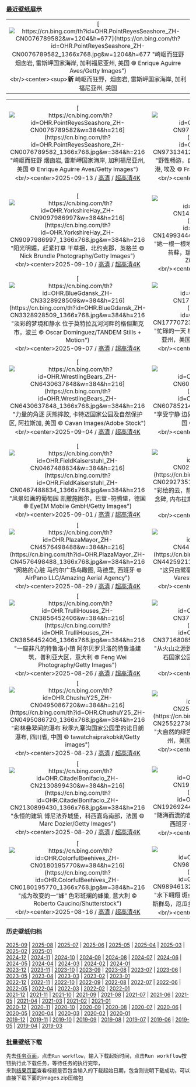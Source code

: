 ### 最近壁纸展示
||
|:---:|
|[![https://cn.bing.com/th?id=OHR.PointReyesSeashore_ZH-CN0076789582&w=1204&h=677](https://cn.bing.com/th?id=OHR.PointReyesSeashore_ZH-CN0076789582_1366x768.jpg&w=1204&h=677 "崎岖而狂野&#10;烟囱岩, 雷斯岬国家海岸, 加利福尼亚州, 美国&#10;© Enrique Aguirre Aves/Getty Images")](https://cn.bing.com/search?q=%e9%9b%b7%e6%96%af%e5%b2%ac%e5%9b%bd%e5%ae%b6%e6%b5%b7%e5%b2%b8&form=hpcapt&mkt=zh-cn&filters=HpDate:"20250912_1600")<br/><center><sup>**新**</sup>&nbsp;崎岖而狂野，烟囱岩, 雷斯岬国家海岸, 加利福尼亚州, 美国<center/>|

||||
|:---:|:---:|:---:|
|[![https://cn.bing.com/th?id=OHR.PointReyesSeashore_ZH-CN0076789582&w=384&h=216](https://cn.bing.com/th?id=OHR.PointReyesSeashore_ZH-CN0076789582_1366x768.jpg&w=384&h=216 "崎岖而狂野&#10;烟囱岩, 雷斯岬国家海岸, 加利福尼亚州, 美国&#10;© Enrique Aguirre Aves/Getty Images")](https://cn.bing.com/search?q=%e9%9b%b7%e6%96%af%e5%b2%ac%e5%9b%bd%e5%ae%b6%e6%b5%b7%e5%b2%b8&form=hpcapt&mkt=zh-cn&filters=HpDate:"20250912_1600")<br/><center>2025-09-13 / [高清](https://cn.bing.com/th?id=OHR.PointReyesSeashore_ZH-CN0076789582_1920x1200.jpg&w=1920&h=1200) / [超高清4K](https://cn.bing.com/th?id=OHR.PointReyesSeashore_ZH-CN0076789582_UHD.jpg&w=3840&h=2160)<center/>|[![https://cn.bing.com/th?id=OHR.SpinnerDolphins_ZH-CN9731341241&w=384&h=216](https://cn.bing.com/th?id=OHR.SpinnerDolphins_ZH-CN9731341241_1366x768.jpg&w=384&h=216 "野性畅游，自在徜徉&#10;红海中的飞旋海豚群, 阿拉姆港, 埃及&#10;© Franco Banfi/Nature Picture Library")](https://cn.bing.com/search?q=%e4%b8%96%e7%95%8c%e6%b5%b7%e8%b1%9a%e6%97%a5&form=hpcapt&mkt=zh-cn&filters=HpDate:"20250911_1600")<br/><center>2025-09-12 / [高清](https://cn.bing.com/th?id=OHR.SpinnerDolphins_ZH-CN9731341241_1920x1200.jpg&w=1920&h=1200) / [超高清4K](https://cn.bing.com/th?id=OHR.SpinnerDolphins_ZH-CN9731341241_UHD.jpg&w=3840&h=2160)<center/>|[![https://cn.bing.com/th?id=OHR.ExtremaduraJamon_ZH-CN1559355133&w=384&h=216](https://cn.bing.com/th?id=OHR.ExtremaduraJamon_ZH-CN1559355133_1366x768.jpg&w=384&h=216 "准备仰望天空吧！&#10;蒙弗拉圭国家公园塔霍河畔的猎鹰岩，西班牙&#10;© Daniel Viñé Garcia/Getty Images")](https://cn.bing.com/search?q=%e8%92%99%e5%bc%97%e6%8b%89%e5%9c%ad%e5%9b%bd%e5%ae%b6%e5%85%ac%e5%9b%ad&form=hpcapt&mkt=zh-cn&filters=HpDate:"20250910_1600")<br/><center>2025-09-11 / [高清](https://cn.bing.com/th?id=OHR.ExtremaduraJamon_ZH-CN1559355133_1920x1200.jpg&w=1920&h=1200) / [超高清4K](https://cn.bing.com/th?id=OHR.ExtremaduraJamon_ZH-CN1559355133_UHD.jpg&w=3840&h=2160)<center/>|
|[![https://cn.bing.com/th?id=OHR.YorkshireHay_ZH-CN9097986997&w=384&h=216](https://cn.bing.com/th?id=OHR.YorkshireHay_ZH-CN9097986997_1366x768.jpg&w=384&h=216 "阳光明媚，赶紧打草&#10;干草捆，北约克郡，英格兰&#10;© Nick Brundle Photography/Getty Images")](https://cn.bing.com/search?q=%e8%8b%b1%e6%a0%bc%e5%85%b0%e7%ba%a6%e5%85%8b%e9%83%a1&form=hpcapt&mkt=zh-cn&filters=HpDate:"20250909_1600")<br/><center>2025-09-10 / [高清](https://cn.bing.com/th?id=OHR.YorkshireHay_ZH-CN9097986997_1920x1200.jpg&w=1920&h=1200) / [超高清4K](https://cn.bing.com/th?id=OHR.YorkshireHay_ZH-CN9097986997_UHD.jpg&w=3840&h=2160)<center/>|[![https://cn.bing.com/th?id=OHR.SwissSquirrel_ZH-CN1499344455&w=384&h=216](https://cn.bing.com/th?id=OHR.SwissSquirrel_ZH-CN1499344455_1366x768.jpg&w=384&h=216 "她一根一根地准备着&#10;一只雌性欧亚红松鼠正在搬运苔藓，瑞士&#10;© Jean-Luc and Francoise Ziegler/Minden Pictures")](https://cn.bing.com/search?q=%e6%ac%a7%e4%ba%9a%e7%ba%a2%e6%9d%be%e9%bc%a0&form=hpcapt&mkt=zh-cn&filters=HpDate:"20250908_1600")<br/><center>2025-09-09 / [高清](https://cn.bing.com/th?id=OHR.SwissSquirrel_ZH-CN1499344455_1920x1200.jpg&w=1920&h=1200) / [超高清4K](https://cn.bing.com/th?id=OHR.SwissSquirrel_ZH-CN1499344455_UHD.jpg&w=3840&h=2160)<center/>|[![https://cn.bing.com/th?id=OHR.OrchardLibrary_ZH-CN3578982798&w=384&h=216](https://cn.bing.com/th?id=OHR.OrchardLibrary_ZH-CN3578982798_1366x768.jpg&w=384&h=216 "当天预订&#10;乌节图书馆，新加坡&#10;© Darwin Fan/Getty Images")](https://cn.bing.com/search?q=%e5%9b%bd%e9%99%85%e6%89%ab%e7%9b%b2%e6%97%a5&form=hpcapt&mkt=zh-cn&filters=HpDate:"20250907_1600")<br/><center>2025-09-08 / [高清](https://cn.bing.com/th?id=OHR.OrchardLibrary_ZH-CN3578982798_1920x1200.jpg&w=1920&h=1200) / [超高清4K](https://cn.bing.com/th?id=OHR.OrchardLibrary_ZH-CN3578982798_UHD.jpg&w=3840&h=2160)<center/>|
|[![https://cn.bing.com/th?id=OHR.BlueGdansk_ZH-CN3328928509&w=384&h=216](https://cn.bing.com/th?id=OHR.BlueGdansk_ZH-CN3328928509_1366x768.jpg&w=384&h=216 "淡彩的梦境和静水&#10;位于莫特拉瓦河河畔的格但斯克市，波兰&#10;© Oscar Dominguez/TANDEM Stills + Motion")](https://cn.bing.com/search?q=%e6%b3%a2%e5%85%b0%e6%a0%bc%e4%bd%86%e6%96%af%e5%85%8b%e5%b8%82&form=hpcapt&mkt=zh-cn&filters=HpDate:"20250906_1600")<br/><center>2025-09-07 / [高清](https://cn.bing.com/th?id=OHR.BlueGdansk_ZH-CN3328928509_1920x1200.jpg&w=1920&h=1200) / [超高清4K](https://cn.bing.com/th?id=OHR.BlueGdansk_ZH-CN3328928509_UHD.jpg&w=3840&h=2160)<center/>|[![https://cn.bing.com/th?id=OHR.RufousHummer_ZH-CN1777072350&w=384&h=216](https://cn.bing.com/th?id=OHR.RufousHummer_ZH-CN1777072350_1366x768.jpg&w=384&h=216 "忙碌的一天&#10;棕煌蜂鸟，旧金山金门公园，加利福尼亚州，美国&#10;© jeremyborkat/Getty Images")](https://cn.bing.com/search?q=%e6%a3%95%e7%85%8c%e8%9c%82%e9%b8%9f&form=hpcapt&mkt=zh-cn&filters=HpDate:"20250905_1600")<br/><center>2025-09-06 / [高清](https://cn.bing.com/th?id=OHR.RufousHummer_ZH-CN1777072350_1920x1200.jpg&w=1920&h=1200) / [超高清4K](https://cn.bing.com/th?id=OHR.RufousHummer_ZH-CN1777072350_UHD.jpg&w=3840&h=2160)<center/>|[![https://cn.bing.com/th?id=OHR.SunsetPier_ZH-CN1202083395&w=384&h=216](https://cn.bing.com/th?id=OHR.SunsetPier_ZH-CN1202083395_1366x768.jpg&w=384&h=216 "完美的夜晚&#10;太平洋公园，圣莫妮卡州立海滩，加利福尼亚州，美国&#10;© EXTREME-PHOTOGRAPHER/Getty Images")](https://cn.bing.com/search?q=%e5%9c%a3%e8%8e%ab%e5%a6%ae%e5%8d%a1%e5%b7%9e%e7%ab%8b%e6%b5%b7%e6%bb%a9&form=hpcapt&mkt=zh-cn&filters=HpDate:"20250904_1600")<br/><center>2025-09-05 / [高清](https://cn.bing.com/th?id=OHR.SunsetPier_ZH-CN1202083395_1920x1200.jpg&w=1920&h=1200) / [超高清4K](https://cn.bing.com/th?id=OHR.SunsetPier_ZH-CN1202083395_UHD.jpg&w=3840&h=2160)<center/>|
|[![https://cn.bing.com/th?id=OHR.WrestlingBears_ZH-CN6430637848&w=384&h=216](https://cn.bing.com/th?id=OHR.WrestlingBears_ZH-CN6430637848_1366x768.jpg&w=384&h=216 "力量的角逐&#10;灰熊摔跤, 卡特迈国家公园及自然保护区, 阿拉斯加, 美国&#10;© Cavan Images/Adobe Stock")](https://cn.bing.com/search?q=%e7%81%b0%e7%86%8a&form=hpcapt&mkt=zh-cn&filters=HpDate:"20250903_1600")<br/><center>2025-09-04 / [高清](https://cn.bing.com/th?id=OHR.WrestlingBears_ZH-CN6430637848_1920x1200.jpg&w=1920&h=1200) / [超高清4K](https://cn.bing.com/th?id=OHR.WrestlingBears_ZH-CN6430637848_UHD.jpg&w=3840&h=2160)<center/>|[![https://cn.bing.com/th?id=OHR.MinnesotaWaters_ZH-CN6078521418&w=384&h=216](https://cn.bing.com/th?id=OHR.MinnesotaWaters_ZH-CN6078521418_1366x768.jpg&w=384&h=216 "享受宁静&#10;边界水域独木舟区荒野区, 明尼苏达州, 美国&#10;© s.tomas/Shutterstock")](https://cn.bing.com/search?q=+%e6%98%8e%e5%b0%bc%e8%8b%8f%e8%be%be%e5%b7%9e%e8%be%b9%e7%95%8c%e6%b0%b4%e5%9f%9f&form=hpcapt&mkt=zh-cn&filters=HpDate:"20250902_1600")<br/><center>2025-09-03 / [高清](https://cn.bing.com/th?id=OHR.MinnesotaWaters_ZH-CN6078521418_1920x1200.jpg&w=1920&h=1200) / [超高清4K](https://cn.bing.com/th?id=OHR.MinnesotaWaters_ZH-CN6078521418_UHD.jpg&w=3840&h=2160)<center/>|[![https://cn.bing.com/th?id=OHR.DeadvleiTrees_ZH-CN0967414858&w=384&h=216](https://cn.bing.com/th?id=OHR.DeadvleiTrees_ZH-CN0967414858_1366x768.jpg&w=384&h=216 "死谷的幽灵&#10;骆驼刺树, 死亡谷, 纳米布-诺克卢福国家公园, 纳米比亚&#10;© Inge Johnsson/Alamy Stock Photo")](https://cn.bing.com/search?q=%e7%ba%b3%e7%b1%b3%e6%af%94%e4%ba%9a%e7%ba%b3%e7%b1%b3%e5%b8%83%e8%af%ba%e5%85%8b%e8%b7%af%e7%a6%8f%e5%85%ac%e5%9b%ad&form=hpcapt&mkt=zh-cn&filters=HpDate:"20250901_1600")<br/><center>2025-09-02 / [高清](https://cn.bing.com/th?id=OHR.DeadvleiTrees_ZH-CN0967414858_1920x1200.jpg&w=1920&h=1200) / [超高清4K](https://cn.bing.com/th?id=OHR.DeadvleiTrees_ZH-CN0967414858_UHD.jpg&w=3840&h=2160)<center/>|
|[![https://cn.bing.com/th?id=OHR.FieldKaiserstuhl_ZH-CN0467488834&w=384&h=216](https://cn.bing.com/th?id=OHR.FieldKaiserstuhl_ZH-CN0467488834_1366x768.jpg&w=384&h=216 "风景如画的葡萄园&#10;凯撒施图尔，巴登-符腾堡，德国&#10;© EyeEM Mobile GmbH/Getty Images")](https://cn.bing.com/search?q=%e5%b7%b4%e7%99%bb-%e7%ac%a6%e8%85%be%e5%a0%a1&form=hpcapt&mkt=zh-cn&filters=HpDate:"20250831_1600")<br/><center>2025-09-01 / [高清](https://cn.bing.com/th?id=OHR.FieldKaiserstuhl_ZH-CN0467488834_1920x1200.jpg&w=1920&h=1200) / [超高清4K](https://cn.bing.com/th?id=OHR.FieldKaiserstuhl_ZH-CN0467488834_UHD.jpg&w=3840&h=2160)<center/>|[![https://cn.bing.com/th?id=OHR.ScottsBluff_ZH-CN0292735112&w=384&h=216](https://cn.bing.com/th?id=OHR.ScottsBluff_ZH-CN0292735112_1366x768.jpg&w=384&h=216 "彩绘的云，静默的悬崖&#10;杰灵的斯科茨布拉夫国家纪念碑‌, 内布拉斯加州,美国&#10;© Hawk Buckman/Getty Images")](https://cn.bing.com/search?q=%e6%96%af%e7%a7%91%e8%8c%a8%e5%b8%83%e6%8b%89%e5%a4%ab%e5%9b%bd%e5%ae%b6%e7%ba%aa%e5%bf%b5%e7%a2%91&form=hpcapt&mkt=zh-cn&filters=HpDate:"20250830_1600")<br/><center>2025-08-31 / [高清](https://cn.bing.com/th?id=OHR.ScottsBluff_ZH-CN0292735112_1920x1200.jpg&w=1920&h=1200) / [超高清4K](https://cn.bing.com/th?id=OHR.ScottsBluff_ZH-CN0292735112_UHD.jpg&w=3840&h=2160)<center/>|[![https://cn.bing.com/th?id=OHR.MaldivesWhaleShark_ZH-CN9975504316&w=384&h=216](https://cn.bing.com/th?id=OHR.MaldivesWhaleShark_ZH-CN9975504316_1366x768.jpg&w=384&h=216 "有鳍且惊艳&#10;阿里夫达鲁环礁海岸的鲸鲨, 马尔代夫&#10;© Bachir Moukarzel/Amazing Aerial Agency")](https://cn.bing.com/search?q=%e5%9b%bd%e9%99%85%e9%b2%b8%e9%b2%a8%e6%97%a5&form=hpcapt&mkt=zh-cn&filters=HpDate:"20250829_1600")<br/><center>2025-08-30 / [高清](https://cn.bing.com/th?id=OHR.MaldivesWhaleShark_ZH-CN9975504316_1920x1200.jpg&w=1920&h=1200) / [超高清4K](https://cn.bing.com/th?id=OHR.MaldivesWhaleShark_ZH-CN9975504316_UHD.jpg&w=3840&h=2160)<center/>|
|[![https://cn.bing.com/th?id=OHR.PlazaMayor_ZH-CN4576498488&w=384&h=216](https://cn.bing.com/th?id=OHR.PlazaMayor_ZH-CN4576498488_1366x768.jpg&w=384&h=216 "网格的心脏&#10;马约尔广场鸟瞰图, 马德里, 西班牙&#10;© AirPano LLC/Amazing Aerial Agency")](https://cn.bing.com/search?q=%e9%a9%ac%e5%be%b7%e9%87%8c%e9%a9%ac%e7%ba%a6%e5%b0%94%e5%b9%bf%e5%9c%ba&form=hpcapt&mkt=zh-cn&filters=HpDate:"20250828_1600")<br/><center>2025-08-29 / [高清](https://cn.bing.com/th?id=OHR.PlazaMayor_ZH-CN4576498488_1920x1200.jpg&w=1920&h=1200) / [超高清4K](https://cn.bing.com/th?id=OHR.PlazaMayor_ZH-CN4576498488_UHD.jpg&w=3840&h=2160)<center/>|[![https://cn.bing.com/th?id=OHR.WhiteEgret_ZH-CN4425921150&w=384&h=216](https://cn.bing.com/th?id=OHR.WhiteEgret_ZH-CN4425921150_1366x768.jpg&w=384&h=216 "这只白鹭毫无遗憾&#10;大白鹭，匈牙利&#10;© Markus Varesvuo/Nature Picture Library")](https://cn.bing.com/search?q=%e5%a4%a7%e7%99%bd%e9%b9%ad&form=hpcapt&mkt=zh-cn&filters=HpDate:"20250827_1600")<br/><center>2025-08-28 / [高清](https://cn.bing.com/th?id=OHR.WhiteEgret_ZH-CN4425921150_1920x1200.jpg&w=1920&h=1200) / [超高清4K](https://cn.bing.com/th?id=OHR.WhiteEgret_ZH-CN4425921150_UHD.jpg&w=3840&h=2160)<center/>|[![https://cn.bing.com/th?id=OHR.FaroeLake_ZH-CN3977660997&w=384&h=216](https://cn.bing.com/th?id=OHR.FaroeLake_ZH-CN3977660997_1366x768.jpg&w=384&h=216 "海洋上方的湖泊&#10;瑟沃格湖，瓦加尔岛，法罗群岛&#10;© Anton Petrus/Getty Images")](https://cn.bing.com/search?q=%e7%91%9f%e6%b2%83%e6%a0%bc%e6%b9%96&form=hpcapt&mkt=zh-cn&filters=HpDate:"20250826_1600")<br/><center>2025-08-27 / [高清](https://cn.bing.com/th?id=OHR.FaroeLake_ZH-CN3977660997_1920x1200.jpg&w=1920&h=1200) / [超高清4K](https://cn.bing.com/th?id=OHR.FaroeLake_ZH-CN3977660997_UHD.jpg&w=3840&h=2160)<center/>|
|[![https://cn.bing.com/th?id=OHR.TrulliHouses_ZH-CN3856452406&w=384&h=216](https://cn.bing.com/th?id=OHR.TrulliHouses_ZH-CN3856452406_1366x768.jpg&w=384&h=216 "一座非凡的特鲁洛小镇&#10;阿尔贝罗贝洛的特鲁洛建筑，普利亚大区，意大利&#10;© Feng Wei Photography/Getty Images")](https://cn.bing.com/search?q=%e9%98%bf%e5%b0%94%e8%b4%9d%e7%bd%97%e8%b4%9d%e6%b4%9b&form=hpcapt&mkt=zh-cn&filters=HpDate:"20250825_1600")<br/><center>2025-08-26 / [高清](https://cn.bing.com/th?id=OHR.TrulliHouses_ZH-CN3856452406_1920x1200.jpg&w=1920&h=1200) / [超高清4K](https://cn.bing.com/th?id=OHR.TrulliHouses_ZH-CN3856452406_UHD.jpg&w=3840&h=2160)<center/>|[![https://cn.bing.com/th?id=OHR.YellowstoneRiver_ZH-CN3716808579&w=384&h=216](https://cn.bing.com/th?id=OHR.YellowstoneRiver_ZH-CN3716808579_1366x768.jpg&w=384&h=216 "从火山之源到河流之路&#10;方解石温泉区和黄石河，黄石国家公园，怀俄明州，美国&#10;© Rebecca L. Latson/Getty Images")](https://cn.bing.com/search?q=%e9%bb%84%e7%9f%b3%e6%b2%b3&form=hpcapt&mkt=zh-cn&filters=HpDate:"20250824_1600")<br/><center>2025-08-25 / [高清](https://cn.bing.com/th?id=OHR.YellowstoneRiver_ZH-CN3716808579_1920x1200.jpg&w=1920&h=1200) / [超高清4K](https://cn.bing.com/th?id=OHR.YellowstoneRiver_ZH-CN3716808579_UHD.jpg&w=3840&h=2160)<center/>|[![https://cn.bing.com/th?id=OHR.CervusDama_ZH-CN3603505811&w=384&h=216](https://cn.bing.com/th?id=OHR.CervusDama_ZH-CN3603505811_1366x768.jpg&w=384&h=216 "“跟我来”&#10;欧洲黇鹿‌，英格兰&#10;© Enrique Aguirre Aves/Getty Images")](https://cn.bing.com/search?q=%e6%ac%a7%e6%b4%b2%e9%bb%87%e9%b9%bf%e2%80%8c&form=hpcapt&mkt=zh-cn&filters=HpDate:"20250823_1600")<br/><center>2025-08-24 / [高清](https://cn.bing.com/th?id=OHR.CervusDama_ZH-CN3603505811_1920x1200.jpg&w=1920&h=1200) / [超高清4K](https://cn.bing.com/th?id=OHR.CervusDama_ZH-CN3603505811_UHD.jpg&w=3840&h=2160)<center/>|
|[![https://cn.bing.com/th?id=OHR.ChushuY25_ZH-CN0495086720&w=384&h=216](https://cn.bing.com/th?id=OHR.ChushuY25_ZH-CN0495086720_1366x768.jpg&w=384&h=216 "彩林叠翠间的瀑布&#10;秋季九寨沟国家公园里的诺日朗瀑布, 四川省, 中国&#10;© tawatchaiprakobkit/Getty images")](https://cn.bing.com/search?q=%e8%af%ba%e6%97%a5%e6%9c%97%e7%80%91%e5%b8%83&form=hpcapt&mkt=zh-cn&filters=HpDate:"20250822_1600")<br/><center>2025-08-23 / [高清](https://cn.bing.com/th?id=OHR.ChushuY25_ZH-CN0495086720_1920x1200.jpg&w=1920&h=1200) / [超高清4K](https://cn.bing.com/th?id=OHR.ChushuY25_ZH-CN0495086720_UHD.jpg&w=3840&h=2160)<center/>|[![https://cn.bing.com/th?id=OHR.PalouseWA_ZH-CN2552273820&w=384&h=216](https://cn.bing.com/th?id=OHR.PalouseWA_ZH-CN2552273820_1366x768.jpg&w=384&h=216 "大自然的绿色地毯&#10;帕卢斯连绵起伏的丘陵，华盛顿州，美国&#10;© svetlana57/Getty Images")](https://cn.bing.com/search?q=%e5%b8%95%e5%8d%a2%e6%96%af%e5%9c%b0%e5%8c%ba&form=hpcapt&mkt=zh-cn&filters=HpDate:"20250821_1600")<br/><center>2025-08-22 / [高清](https://cn.bing.com/th?id=OHR.PalouseWA_ZH-CN2552273820_1920x1200.jpg&w=1920&h=1200) / [超高清4K](https://cn.bing.com/th?id=OHR.PalouseWA_ZH-CN2552273820_UHD.jpg&w=3840&h=2160)<center/>|[![https://cn.bing.com/th?id=OHR.WheatearBird_ZH-CN2663965839&w=384&h=216](https://cn.bing.com/th?id=OHR.WheatearBird_ZH-CN2663965839_1366x768.jpg&w=384&h=216 "伫立凝视&#10;穗䳭和盛开的帚石楠，峰区国家公园，英格兰&#10;© Ben Hall/Nature Picture Library")](https://cn.bing.com/search?q=%e7%a9%97%e4%b3%ad&form=hpcapt&mkt=zh-cn&filters=HpDate:"20250820_1600")<br/><center>2025-08-21 / [高清](https://cn.bing.com/th?id=OHR.WheatearBird_ZH-CN2663965839_1920x1200.jpg&w=1920&h=1200) / [超高清4K](https://cn.bing.com/th?id=OHR.WheatearBird_ZH-CN2663965839_UHD.jpg&w=3840&h=2160)<center/>|
|[![https://cn.bing.com/th?id=OHR.CitadelBonifacio_ZH-CN2130899430&w=384&h=216](https://cn.bing.com/th?id=OHR.CitadelBonifacio_ZH-CN2130899430_1366x768.jpg&w=384&h=216 "永恒的建筑&#10;博尼法乔城堡，科西嘉岛南部，法国&#10;© Marc Dozier/Getty Images")](https://cn.bing.com/search?q=%e5%8d%9a%e5%b0%bc%e6%b3%95%e4%b9%94&form=hpcapt&mkt=zh-cn&filters=HpDate:"20250819_1600")<br/><center>2025-08-20 / [高清](https://cn.bing.com/th?id=OHR.CitadelBonifacio_ZH-CN2130899430_1920x1200.jpg&w=1920&h=1200) / [超高清4K](https://cn.bing.com/th?id=OHR.CitadelBonifacio_ZH-CN2130899430_UHD.jpg&w=3840&h=2160)<center/>|[![https://cn.bing.com/th?id=OHR.GipuzcoaSummer_ZH-CN1926924422&w=384&h=216](https://cn.bing.com/th?id=OHR.GipuzcoaSummer_ZH-CN1926924422_1366x768.jpg&w=384&h=216 "随海而流的岩石！&#10;祖马亚的复理层，巴斯克地区，西班牙&#10;© Eloi_Omella/Getty Images")](https://cn.bing.com/search?q=%e8%a5%bf%e7%8f%ad%e7%89%99%e7%a5%96%e9%a9%ac%e4%ba%9a%e7%9a%84%e5%a4%8d%e7%90%86%e7%9f%b3&form=hpcapt&mkt=zh-cn&filters=HpDate:"20250818_1600")<br/><center>2025-08-19 / [高清](https://cn.bing.com/th?id=OHR.GipuzcoaSummer_ZH-CN1926924422_1920x1200.jpg&w=1920&h=1200) / [超高清4K](https://cn.bing.com/th?id=OHR.GipuzcoaSummer_ZH-CN1926924422_UHD.jpg&w=3840&h=2160)<center/>|[![https://cn.bing.com/th?id=OHR.AvalancheLake_ZH-CN1442576083&w=384&h=216](https://cn.bing.com/th?id=OHR.AvalancheLake_ZH-CN1442576083_1366x768.jpg&w=384&h=216 "溪流入梦&#10;雪崩湖步道，阿迪朗达克高峰区，纽约州，美国&#10;© Posnov/Getty Images")](https://cn.bing.com/search?q=%e7%ba%bd%e7%ba%a6%e5%b7%9e%e9%9b%aa%e5%b4%a9%e6%b9%96&form=hpcapt&mkt=zh-cn&filters=HpDate:"20250817_1600")<br/><center>2025-08-18 / [高清](https://cn.bing.com/th?id=OHR.AvalancheLake_ZH-CN1442576083_1920x1200.jpg&w=1920&h=1200) / [超高清4K](https://cn.bing.com/th?id=OHR.AvalancheLake_ZH-CN1442576083_UHD.jpg&w=3840&h=2160)<center/>|
|[![https://cn.bing.com/th?id=OHR.ColorfulBeehives_ZH-CN0180195770&w=384&h=216](https://cn.bing.com/th?id=OHR.ColorfulBeehives_ZH-CN0180195770_1366x768.jpg&w=384&h=216 "成为改变的一“蜂”&#10;色彩斑斓的蜂巢, 意大利&#10;© Roberto Caucino/Shutterstock")](https://cn.bing.com/search?q=%e8%9c%9c%e8%9c%82&form=hpcapt&mkt=zh-cn&filters=HpDate:"20250815_1600")<br/><center>2025-08-16 / [高清](https://cn.bing.com/th?id=OHR.ColorfulBeehives_ZH-CN0180195770_1920x1200.jpg&w=1920&h=1200) / [超高清4K](https://cn.bing.com/th?id=OHR.ColorfulBeehives_ZH-CN0180195770_UHD.jpg&w=3840&h=2160)<center/>|[![https://cn.bing.com/th?id=OHR.SpottedEagleRay_ZH-CN9894613260&w=384&h=216](https://cn.bing.com/th?id=OHR.SpottedEagleRay_ZH-CN9894613260_1366x768.jpg&w=384&h=216 "水下翱翔&#10;斑点鹞鲼，圣克里斯托瓦尔岛‌，‌加拉帕戈斯群岛，厄瓜多尔&#10;© Tui De Roy/Minden Pictures")](https://cn.bing.com/search?q=%e6%96%91%e7%82%b9%e9%b9%9e%e9%b2%bc&form=hpcapt&mkt=zh-cn&filters=HpDate:"20250814_1600")<br/><center>2025-08-15 / [高清](https://cn.bing.com/th?id=OHR.SpottedEagleRay_ZH-CN9894613260_1920x1200.jpg&w=1920&h=1200) / [超高清4K](https://cn.bing.com/th?id=OHR.SpottedEagleRay_ZH-CN9894613260_UHD.jpg&w=3840&h=2160)<center/>|[![https://cn.bing.com/th?id=OHR.PizNairPeak_ZH-CN8209144138&w=384&h=216](https://cn.bing.com/th?id=OHR.PizNairPeak_ZH-CN8209144138_1366x768.jpg&w=384&h=216 "从山顶俯瞰&#10;皮兹奈尔山缆车站, 格劳宾登州, 瑞士&#10;© Roberto Moiola/Alamy")](https://cn.bing.com/search?q=%e5%a5%88%e5%b0%94%e5%b3%b0&form=hpcapt&mkt=zh-cn&filters=HpDate:"20250813_1600")<br/><center>2025-08-14 / [高清](https://cn.bing.com/th?id=OHR.PizNairPeak_ZH-CN8209144138_1920x1200.jpg&w=1920&h=1200) / [超高清4K](https://cn.bing.com/th?id=OHR.PizNairPeak_ZH-CN8209144138_UHD.jpg&w=3840&h=2160)<center/>|


### 历史壁纸归档
[2025-09](views/2025/2025-09.md) | [2025-08](views/2025/2025-08.md) | [2025-07](views/2025/2025-07.md) | [2025-06](views/2025/2025-06.md) | [2025-05](views/2025/2025-05.md) | [2025-04](views/2025/2025-04.md) | [2025-03](views/2025/2025-03.md) | [2025-02](views/2025/2025-02.md) | [2025-01](views/2025/2025-01.md)  
[2024-12](views/2024/2024-12.md) | [2024-11](views/2024/2024-11.md) | [2024-10](views/2024/2024-10.md) | [2024-09](views/2024/2024-09.md) | [2024-08](views/2024/2024-08.md) | [2024-07](views/2024/2024-07.md) | [2024-06](views/2024/2024-06.md) | [2024-05](views/2024/2024-05.md) | [2024-04](views/2024/2024-04.md) | [2024-03](views/2024/2024-03.md) | [2024-02](views/2024/2024-02.md) | [2024-01](views/2024/2024-01.md)  
[2023-12](views/2023/2023-12.md) | [2023-11](views/2023/2023-11.md) | [2023-10](views/2023/2023-10.md) | [2023-09](views/2023/2023-09.md) | [2023-08](views/2023/2023-08.md) | [2023-07](views/2023/2023-07.md) | [2023-06](views/2023/2023-06.md) | [2023-05](views/2023/2023-05.md) | [2023-04](views/2023/2023-04.md) | [2023-03](views/2023/2023-03.md) | [2023-02](views/2023/2023-02.md) | [2023-01](views/2023/2023-01.md)  
[2022-12](views/2022/2022-12.md) | [2022-11](views/2022/2022-11.md) | [2022-10](views/2022/2022-10.md) | [2022-09](views/2022/2022-09.md) | [2022-08](views/2022/2022-08.md) | [2022-07](views/2022/2022-07.md) | [2022-06](views/2022/2022-06.md) | [2022-05](views/2022/2022-05.md) | [2022-04](views/2022/2022-04.md) | [2022-03](views/2022/2022-03.md) | [2022-02](views/2022/2022-02.md) | [2022-01](views/2022/2022-01.md)  
[2021-12](views/2021/2021-12.md) | [2021-11](views/2021/2021-11.md) | [2021-10](views/2021/2021-10.md) | [2021-09](views/2021/2021-09.md) | [2021-08](views/2021/2021-08.md) | [2021-07](views/2021/2021-07.md) | [2021-06](views/2021/2021-06.md) | [2021-05](views/2021/2021-05.md) | [2021-04](views/2021/2021-04.md) | [2021-03](views/2021/2021-03.md) | [2021-02](views/2021/2021-02.md) | [2021-01](views/2021/2021-01.md)  
[2020-12](views/2020/2020-12.md) | [2020-11](views/2020/2020-11.md) | [2020-10](views/2020/2020-10.md) | [2020-09](views/2020/2020-09.md) | [2020-08](views/2020/2020-08.md) | [2020-07](views/2020/2020-07.md) | [2020-06](views/2020/2020-06.md) | [2020-05](views/2020/2020-05.md) | [2020-04](views/2020/2020-04.md) | [2020-03](views/2020/2020-03.md) | [2020-02](views/2020/2020-02.md) | [2020-01](views/2020/2020-01.md)  
[2019-12](views/2019/2019-12.md) | [2019-11](views/2019/2019-11.md) | [2019-10](views/2019/2019-10.md) | [2019-09](views/2019/2019-09.md) | [2019-08](views/2019/2019-08.md) | [2019-07](views/2019/2019-07.md) | [2019-06](views/2019/2019-06.md) | [2019-05](views/2019/2019-05.md) | [2019-04](views/2019/2019-04.md) | [2019-03](views/2019/2019-03.md)


### 批量壁纸下载
先去[任务页面](https://github.com/wefashe/image-save/actions/workflows/mydown.yml)，点击`Run workflow`，输入下载起始时间，点击<kbd>Run workflow</kbd>按钮执行此下载任务，等待任务的执行完毕，  
来到[结果页面](https://github.com/wefashe/image-save/releases/tag/down_zip_tag)查看标题是否包含输入的下载起始日期，包含则说明下载成功，可以直接下载下面的images.zip压缩包  
